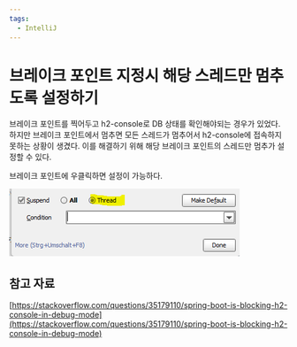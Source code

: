 ```yaml
---
tags:
  - IntelliJ
---
```

# 브레이크 포인트 지정시 해당 스레드만 멈추도록 설정하기

브레이크 포인트를 찍어두고 h2-console로 DB 상태를 확인해야되는 경우가 있었다. 하지만 브레이크 포인트에서 멈추면 모든 스레드가 멈추어서 h2-console에 접속하지 못하는 상황이 생겼다. 이를 해결하기 위해 해당 브레이크 포인트의 스레드만 멈추가 설정할 수 있다.

브레이크 포인트에 우클릭하면 설정이 가능하다.

![Untitled](assets/Untitled_4.png)

## 참고 자료

[https://stackoverflow.com/questions/35179110/spring-boot-is-blocking-h2-console-in-debug-mode](https://stackoverflow.com/questions/35179110/spring-boot-is-blocking-h2-console-in-debug-mode)